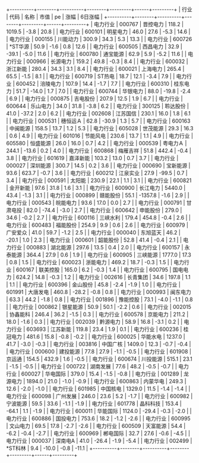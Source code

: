 +----------+--------+----------+--------+---------+------+---------+
|   行业   |  代码  |   名称   |  市值  |   pe    | 涨幅 | 6日涨幅 |
+----------+--------+----------+--------+---------+------+---------+
| 电力行业 | 000767 | 晋控电力 | 118.2  | 1019.5  | -3.8 |  20.8   |
| 电力行业 | 600101 | 明星电力 |  46.0  |  27.6   | -5.3 |  14.6   |
| 电力行业 | 000155 | 川能动力 | 300.9  |  34.3   | 5.3  |  13.3   |
| 电力行业 | 600726 | *ST华源  |  50.9  |  -1.6   | 0.8  |  12.6   |
| 电力行业 | 600505 | 西昌电力 |  32.9  |  -39.1  | -5.0 |  11.6   |
| 电力行业 | 600780 | 通宝能源 |  62.9  |   5.9   | -5.2 |  11.6   |
| 电力行业 | 000966 | 长源电力 | 159.2  |  49.8   | -0.3 |   8.4   |
| 电力行业 | 600032 | 浙江新能 | 280.4  |  34.3   | 3.1  |   8.4   |
| 电力行业 | 600021 | 上海电力 | 265.4  |  65.5   | -1.5 |   8.1   |
| 电力行业 | 600719 |  ST热电  |  18.7  |  12.1   | -3.4 |   7.9   |
| 电力行业 | 600452 | 涪陵电力 | 107.9  |  14.4   | -1.7 |   7.7   |
| 电力行业 | 600310 | 桂东电力 |  51.7  |  -14.0  | 1.7  |   7.0   |
| 电力行业 | 600744 | 华银电力 |  88.0  |  -19.8  | -2.4 |   6.9   |
| 电力行业 | 000875 | 吉电股份 | 207.9  |  12.5   | 1.9  |   6.7   |
| 电力行业 | 600644 | 乐山电力 |  34.0  |  31.8   | -3.8 |   6.2   |
| 电力行业 | 300125 | 聆达股份 |  41.0  |  -37.2  | 2.0  |   6.2   |
| 电力行业 | 002608 | 江苏国信 | 230.1  |  16.0   | 1.8  |   6.1   |
| 电力行业 | 000531 | 穗恒运Ａ  |  62.8  |  -30.9  | 1.3  |   5.7   |
| 电力行业 | 600163 | 中闽能源 | 158.5  |  13.7   | 1.2  |   5.3   |
| 电力行业 | 605028 | 世茂能源 |  29.3  |  16.3   | 0.6  |   4.9   |
| 电力行业 | 601016 | 节能风电 | 230.6  |  13.7   | 1.1  |   4.9   |
| 电力行业 | 605580 | 恒盛能源 |  26.0  |  16.0   | 0.7  |   4.2   |
| 电力行业 | 000539 | 粤电力Ａ  | 244.1  |  -13.6  | 0.2  |   4.0   |
| 电力行业 | 600868 | 梅雁吉祥 |  51.8  |  442.4  | -0.4 |   3.8   |
| 电力行业 | 601619 | 嘉泽新能 | 103.2  |  13.0   | 0.7  |   3.7   |
| 电力行业 | 000027 | 深圳能源 | 300.7  |  14.5   | 0.2  |   3.6   |
| 电力行业 | 000690 | 宝新能源 |  93.6  |  623.7  | -0.7 |   3.6   |
| 电力行业 | 600212 | 江泉实业 |  27.9  |  -99.5  | 0.7  |   3.4   |
| 电力行业 | 000591 |  太阳能  | 230.9  |  22.1   | 1.1  |   3.1   |
| 电力行业 | 600821 | 金开新能 |  97.6  |  31.8   | 1.6  |   3.1   |
| 电力行业 | 600900 | 长江电力 | 5440.0 |  43.4   | -1.3 |   3.1   |
| 电力行业 | 000899 | 赣能股份 |  55.1  | -1357.8 | -1.6 |   2.9   |
| 电力行业 | 000543 | 皖能电力 |  93.6  |  17.0   | 0.0  |   2.7   |
| 电力行业 | 000791 | 甘肃电投 |  82.0  |  -74.4  | -3.0 |   2.7   |
| 电力行业 | 600642 | 申能股份 | 279.0  |  34.6   | -0.2 |   2.7   |
| 电力行业 | 600116 | 三峡水利 | 179.4  |  454.8  | -0.4 |   2.6   |
| 电力行业 | 600483 | 福能股份 | 254.9  |   9.9   | 0.6  |   2.6   |
| 电力行业 | 600979 | 广安爱众 |  41.0  |  59.7   | -1.2 |   2.5   |
| 电力行业 | 000040 | 东旭蓝天 |  46.2  |  -20.1  | 1.0  |   2.3   |
| 电力行业 | 000601 | 韶能股份 |  52.8  |  41.4   | -0.4 |   2.1   |
| 电力行业 | 000883 | 湖北能源 | 297.6  |  13.5   | 0.4  |   2.0   |
| 电力行业 | 600157 | 永泰能源 | 364.4  |  27.9   | 0.6  |   1.9   |
| 电力行业 | 600905 | 三峡能源 | 1777.0 |  17.3   | 0.8  |   1.5   |
| 电力行业 | 600023 | 浙能电力 | 469.2  |  18.7   | -0.3 |   1.5   |
| 电力行业 | 600167 | 联美控股 | 165.0  |   6.2   | -0.3 |   1.4   |
| 电力行业 | 600795 | 国电电力 | 624.2  |  14.8   | -0.3 |   1.2   |
| 电力行业 | 002616 | 长青集团 |  34.6  |  197.8  | 1.1  |   1.1   |
| 电力行业 | 600396 | 金山股份 |  45.8  |  -2.4   | -1.9 |   1.0   |
| 电力行业 | 601991 | 大唐发电 | 460.8  |  -28.2  | -0.8 |   0.8   |
| 电力行业 | 000993 | 闽东电力 |  63.3  |  44.2   | -1.8 |   0.8   |
| 电力行业 | 001896 | 豫能控股 |  73.1  |  -4.0   | -1.1 |   0.8   |
| 电力行业 | 000862 | 银星能源 |  50.9  |  50.1   | -2.2 |   0.6   |
| 电力行业 | 002015 | 协鑫能科 | 246.4  |  36.2   | -1.5 |   0.3   |
| 电力行业 | 600578 | 京能电力 | 211.2  |  18.0   | -1.6 |   0.3   |
| 电力行业 | 002039 | 黔源电力 |  58.9  |  16.8   | -3.1 |   0.2   |
| 电力行业 | 603693 | 江苏新能 | 119.8  |  23.4   | 1.9  |   0.1   |
| 电力行业 | 600236 | 桂冠电力 | 481.6  |  15.8   | -0.8 |  -0.2   |
| 电力行业 | 600025 | 华能水电 | 1237.0 |  41.7   | -3.0 |  -0.3   |
| 电力行业 | 003816 | 中国广核 | 1409.0 |  12.3   | -0.7 |  -0.4   |
| 电力行业 | 000600 | 建投能源 |  77.8  |  27.9   | -1.1 |  -0.5   |
| 电力行业 | 601908 |  京运通  | 154.5  |  432.9  | 1.6  |  -0.5   |
| 电力行业 | 600674 | 川投能源 | 515.1  |  23.1   | -1.5 |  -0.5   |
| 电力行业 | 000722 | 湖南发展 |  77.6  |  48.2   | -0.5 |  -0.7   |
| 电力行业 | 600027 | 华电国际 | 379.0  |  15.4   | -1.5 |  -0.8   |
| 电力行业 | 001289 | 龙源电力 | 1894.0 |  21.0   | -1.0 |  -0.9   |
| 电力行业 | 600863 | 内蒙华电 | 249.3  |  12.6   | -2.0 |  -1.0   |
| 电力行业 | 601985 | 中国核电 | 1329.0 |  11.5   | -1.4 |  -1.4   |
| 电力行业 | 600098 | 广州发展 | 246.0  |  23.6   | 5.2  |  -1.7   |
| 电力行业 | 600982 | 宁波能源 |  59.5  |  33.6   | -1.1 |  -1.9   |
| 电力行业 | 601778 | 晶科科技 | 153.4  |  -64.1  | 1.1  |  -1.9   |
| 电力行业 | 600011 | 华能国际 | 1124.0 |  -29.4  | -0.3 |  -2.0   |
| 电力行业 | 600886 | 国投电力 | 753.6  |  18.2   | -1.2 |  -2.6   |
| 电力行业 | 600995 | 文山电力 |  69.5  |  17.8   | -2.7 |  -2.6   |
| 电力行业 | 600509 | 天富能源 |  54.4  |  -6.2   | -0.4 |  -2.7   |
| 电力行业 | 600969 | 郴电国际 |  32.7  |  27.6   | -0.6 |  -4.5   |
| 电力行业 | 000037 | 深南电A  |  41.0  |  -26.4  | -1.9 |  -5.4   |
| 电力行业 | 002499 | *ST科林  |  9.4   |  -10.0  | -0.8 |  -11.1  |
+----------+--------+----------+--------+---------+------+---------+
